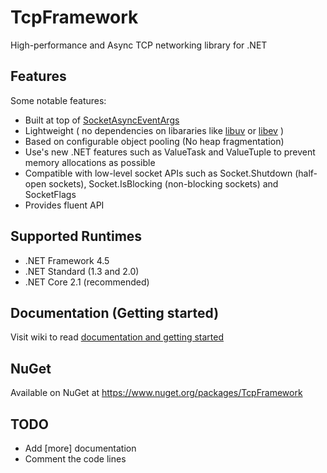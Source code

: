# TcpFramework
High-performance and Async TCP networking library for .NET 

## Features 
Some notable features:
* Built at top of 
[SocketAsyncEventArgs](https://docs.microsoft.com/en-us/dotnet/api/system.net.sockets.socketasynceventargs)
* Lightweight ( no dependencies on libararies like [libuv](https://github.com/libuv/libuv) or [libev](https://github.com/enki/libev) )
* Based on configurable object pooling (No heap fragmentation)
* Use's new .NET features such as ValueTask and ValueTuple to prevent memory allocations as possible
* Compatible with low-level socket APIs such as Socket.Shutdown (half-open sockets), Socket.IsBlocking (non-blocking sockets) and SocketFlags
* Provides fluent API

## Supported Runtimes
- .NET Framework 4.5
- .NET Standard (1.3 and 2.0) 
- .NET Core 2.1 (recommended)

## Documentation (Getting started)
Visit wiki to read [documentation and getting started](https://github.com/moien007/TcpFramework/wiki/getting-started)

## NuGet
Available on NuGet at https://www.nuget.org/packages/TcpFramework

## TODO
- Add [more] documentation
- Comment the code lines
